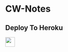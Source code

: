 # CW-Notes

## Deploy To Heroku

<a href="https://heroku.com/deploy?template=https://github.com/DragonPower84/CW-Notes">
     <img height="30px" src="https://img.shields.io/badge/Deploy%20To%20Heroku-blueviolet?style=for-the-badge&logo=heroku">
  </a>
